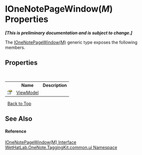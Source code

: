 # IOneNotePageWindow(*M*) Properties
 _**\[This is preliminary documentation and is subject to change.\]**_

The <a href="03ddb89a-4153-4a23-e8e1-456e3a9cff57">IOneNotePageWindow(M)</a> generic type exposes the following members.


## Properties
&nbsp;<table><tr><th></th><th>Name</th><th>Description</th></tr><tr><td>![Public property](media/pubproperty.gif "Public property")</td><td><a href="7e5fa690-dbb9-888d-3da4-5b79a9722831">ViewModel</a></td><td /></tr></table>&nbsp;
<a href="#ionenotepagewindow(*m*)-properties">Back to Top</a>

## See Also


#### Reference
<a href="03ddb89a-4153-4a23-e8e1-456e3a9cff57">IOneNotePageWindow(M) Interface</a><br /><a href="043a9407-ac38-b3ac-7348-a6090af495ad">WetHatLab.OneNote.TaggingKit.common.ui Namespace</a><br />